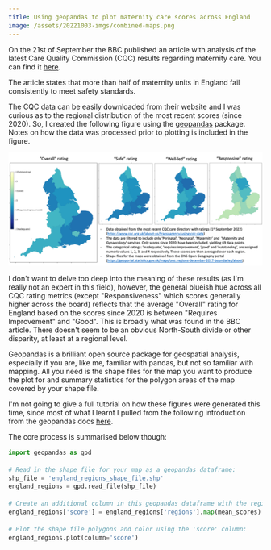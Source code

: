 ```yaml
---
title: Using geopandas to plot maternity care scores across England
image: /assets/20221003-imgs/combined-maps.png
---  
```


On the 21st of September the BBC published an article with analysis of the latest Care Quality
Commission (CQC) results regarding maternity care. You can find it [here](https://www.bbc.co.uk/news/health-62569344).

The article states that more than half of maternity units in England fail consistently to meet safety standards. 

The CQC data can be easily downloaded from their website and I was curious as to the 
regional distribution of the most recent scores (since 2020). So, I created the following 
figure using the [geopandas](https://geopandas.org/en/stable/) package. Notes on how the data was processed prior to plotting
is included in the figure. 

![png](/assets/20221003-imgs/combined-maps.png)

I don't want to delve too deep into the meaning of these results (as I'm really not an
expert in this field), however, the general blueish hue across all CQC rating metrics
(except "Responsiveness" which scores generally higher across the board) reflects that the 
average "Overall" rating for England based on the scores since 2020 is between 
"Requires Improvement" and "Good". This is broadly what was found in the BBC article.
There doesn't seem to be an obvious North-South divide or other disparity, at least at a regional level.

Geopandas is a brilliant open source package for geospatial analysis, especially if you are, like me, 
familiar with pandas, but not so familiar with mapping. All you need is the shape files for
the map you want to produce the plot for and summary statistics for the polygon areas of the map
covered by your shape file.

I'm not going to give a full tutorial on how these figures were generated this time, since most of
what I learnt I pulled from the following introduction from the geopandas docs [here](https://geopandas.org/en/stable/docs/user_guide/mapping.html).

The core process is summarised below though:

```python
import geopandas as gpd

# Read in the shape file for your map as a geopandas dataframe:
shp_file = 'england_regions_shape_file.shp'
england_regions = gpd.read_file(shp_file)

# Create an additional column in this geopandas dataframe with the regional scores:
england_regions['score'] = england_regions['regions'].map(mean_scores)

# Plot the shape file polygons and color using the 'score' column:
england_regions.plot(column='score')

```
